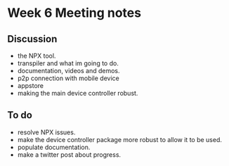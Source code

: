 # Week 6 Meeting notes

## Discussion

- the NPX tool.
- transpiler and what im going to do.
- documentation, videos and demos.
- p2p connection with mobile device
- appstore
- making the main device controller robust.

## To do

- resolve NPX issues.
- make the device controller package more robust to allow it to be used.
- populate documentation.
- make a twitter post about progress.
